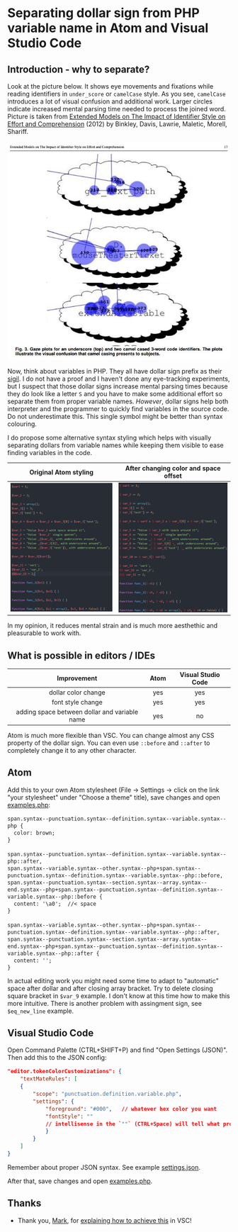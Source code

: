 # Separating dollar sign from PHP variable name in Atom and Visual Studio Code

## Introduction - why to separate?

Look at the picture below. It shows eye movements and fixations while reading identifiers in `under_score` or `camelCase` style. As you see, `camelCase` introduces a lot of visual confusion and additional work. Larger circles indicate increased mental parsing time needed to process the joined word. Picture is taken from [Extended Models on The Impact of Identifier Style on Effort and Comprehension](http://www.cs.loyola.edu/~binkley/papers/tr-loy110720.pdf) (2012) by Binkley, Davis, Lawrie, Maletic, Morell, Shariff.

![Gaze plots for underscore and camel-case naming styles](images/eyetracking.jpg)

Now, think about variables in PHP. They all have dollar sign prefix as their [sigil](https://en.wikipedia.org/wiki/Sigil_(computer_programming)). I do not have a proof and I haven't done any eye-tracking experiments, but I suspect that those dollar signs increase mental parsing times because they do look like a letter `S` and you have to make some additional effort so separate them from proper variable names. *However*, dollar signs help both interpreter and the programmer to quickly find variables in the source code. Do not underestimate this. This single symbol might be better than syntax colouring.

I do propose some alternative syntax styling which helps with visually separating dollars from variable names while keeping them visible to ease finding variables in the code.

Original Atom styling | After changing color and space offset
:-------------------------:|:-------------------------:
![Original Atom styling](images/before.png)  |  ![New Atom styling](images/after.png)

In my opinion, it reduces mental strain and is much more aesthethic and pleasurable to work with.

## What is possible in editors / IDEs

Improvement | Atom | Visual Studio Code
:-------------------------:|:-------------------------:|:-------------------------:
dollar color change | yes | yes
font style change | yes | yes
adding space between dollar and variable name | yes | no

Atom is much more flexible than VSC. You can change almost any CSS property of the dollar sign. You can even use `::before` and `::after` to completely change it to any other character.

## Atom

Add this to your own Atom stylesheet (File -> Settings -> click on the link "your stylesheet" under "Choose a theme" title), save changes and open [examples.php](examples.php):

```less
span.syntax--punctuation.syntax--definition.syntax--variable.syntax--php {
  color: brown;
}

span.syntax--punctuation.syntax--definition.syntax--variable.syntax--php::after,
span.syntax--variable.syntax--other.syntax--php+span.syntax--punctuation.syntax--definition.syntax--variable.syntax--php::before,
span.syntax--punctuation.syntax--section.syntax--array.syntax--end.syntax--php+span.syntax--punctuation.syntax--definition.syntax--variable.syntax--php::before {
  content: '\a0';  //< space
}

span.syntax--variable.syntax--other.syntax--php+span.syntax--punctuation.syntax--definition.syntax--variable.syntax--php::after,
span.syntax--punctuation.syntax--section.syntax--array.syntax--end.syntax--php+span.syntax--punctuation.syntax--definition.syntax--variable.syntax--php::after {
  content: '';
}
```

In actual editing work you might need some time to adapt to "automatic" space after dollar and after closing array bracket. Try to delete closing square bracket in `$var_9` example. I don't know at this time how to make this more intuitive. There is another problem with assingment sign, see `$eq_new_line` example.

## Visual Studio Code

Open Command Palette (CTRL+SHIFT+P) and find "Open Settings (JSON)". Then add this to the JSON config:

```json
"editor.tokenColorCustomizations": {
    "textMateRules": [
    {
        "scope": "punctuation.definition.variable.php",
        "settings": {
            "foreground": "#000",   // whatever hex color you want
            "fontStyle": ""
            // intellisense in the `""` (CTRL+Space) will tell what properities are supported
            }
        }
    ]
}
```

Remember about proper JSON syntax. See example [settings.json](settings.json).

After that, save changes and open [examples.php](examples.php).



## Thanks

* Thank you, [Mark](https://stackoverflow.com/users/836330/mark), for [explaining how to achieve this](https://stackoverflow.com/a/72925504/925196) in VSC!